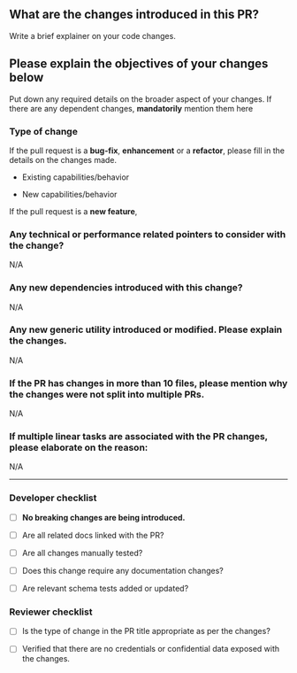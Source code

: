 ## What are the changes introduced in this PR?

Write a brief explainer on your code changes.

## Please explain the objectives of your changes below

Put down any required details on the broader aspect of your changes. If there are any dependent changes, **mandatorily** mention them here

### Type of change

If the pull request is a **bug-fix**, **enhancement** or a **refactor**, please fill in the details on the changes made.

- Existing capabilities/behavior

- New capabilities/behavior

If the pull request is a **new feature**,

### Any technical or performance related pointers to consider with the change?

N/A

### Any new dependencies introduced with this change?

N/A

### Any new generic utility introduced or modified. Please explain the changes.

N/A

### If the PR has changes in more than 10 files, please mention why the changes were not split into multiple PRs.

N/A

### If multiple linear tasks are associated with the PR changes, please elaborate on the reason:

N/A

<hr>

### Developer checklist

- [ ] **No breaking changes are being introduced.**

- [ ] Are all related docs linked with the PR?

- [ ] Are all changes manually tested?

- [ ] Does this change require any documentation changes?

- [ ] Are relevant schema tests added or updated?

### Reviewer checklist

- [ ] Is the type of change in the PR title appropriate as per the changes?

- [ ] Verified that there are no credentials or confidential data exposed with the changes.
